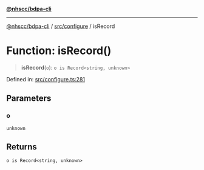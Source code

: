 [**@nhscc/bdpa-cli**](../../../README.md)

***

[@nhscc/bdpa-cli](../../../README.md) / [src/configure](../README.md) / isRecord

# Function: isRecord()

> **isRecord**(`o`): `o is Record<string, unknown>`

Defined in: [src/configure.ts:281](https://github.com/nhscc/bdpa-cli/blob/ff937d5fa5de96938ab72f8ce38af693e479fb18/src/configure.ts#L281)

## Parameters

### o

`unknown`

## Returns

`o is Record<string, unknown>`
